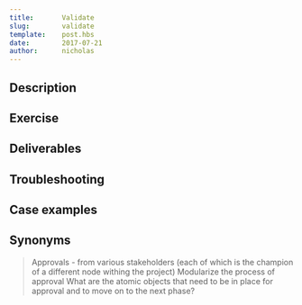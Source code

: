 ```yaml
---
title:       Validate
slug:        validate
template:    post.hbs
date:        2017-07-21
author:      nicholas
---
```

## Description

## Exercise

## Deliverables

## Troubleshooting

## Case examples

## Synonyms

> Approvals - from various stakeholders (each of which is the champion of a different node withing the project)
> Modularize the process of approval
> What are the atomic objects that need to be in place for approval and to move on to the next phase?